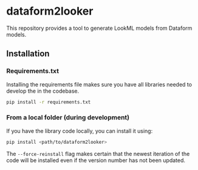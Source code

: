 # dataform2looker

This repository provides a tool to generate LookML models from Dataform models.

## Installation

### Requirements.txt

Installing the requirements file makes sure you have all libraries needed to develop the in the codebase.

```bash
pip install -r requirements.txt
```

### From a local folder (during development)

If you have the library code locally, you can install it using:

```bash
pip install <path/to/dataform2looker>
```
The `--force-reinstall` flag makes certain that the newest iteration of the code will be installed even if the version number has not been updated.
